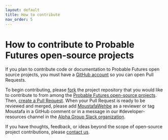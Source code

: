 ```yaml
---
layout: default
title: How to contribute
nav_order: 5
---
```


# How to contribute to Probable Futures open-source projects

If you plan to contribute code or documentation to Probable Futures open source projects, you must have a [GitHub account](https://github.com/signup/free) so you can open Pull Requests.

To begin contributing, please [fork](http://help.github.com/forking) the project repository that you would like to contribute to from among the [Probable Futures open-source projects](https://github.com/Probable-Futures/). Then, [create a Pull Request](https://help.github.com/articles/creating-a-pull-request/). When your Pull Request is ready to be reviewed and merged, please add [MoustafaWehbe](https://github.com/MoustafaWehbe) as a reviewer or tag Moustafa in a GitHub comment or in a message in our #developer-resources channel in the [Alpha Group Slack organization](https://probablefutures.org/alpha-program/?tab=about).

If you have thoughts, feedback, or ideas beyond the scope of open-source project contributions, please [contact us](https://probablefutures.org/contact/).
